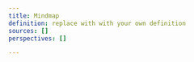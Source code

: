 ```yaml
---
title: Mindmap
definition: replace with with your own definition
sources: []
perspectives: []

---
```

